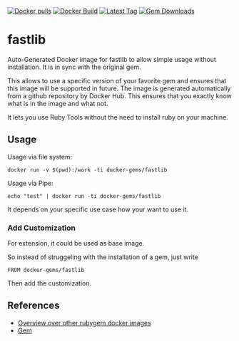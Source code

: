 [![Docker pulls](https://img.shields.io/docker/pulls/rubygem/fastlib.svg)](https://hub.docker.com/r/rubygem/fastlib/)
[![Docker Build](https://img.shields.io/docker/automated/rubygem/fastlib.svg)](https://hub.docker.com/r/rubygem/fastlib/)
[![Latest Tag](https://img.shields.io/github/tag/docker-rubygem/fastlib.svg)](https://hub.docker.com/r/rubygem/fastlib/)
[![Gem Downloads](https://img.shields.io/gem/dt/fastlib.svg)](https://rubygems.org/gems/fastlib/)
# fastlib

Auto-Generated Docker image for fastlib to allow simple usage without installation.
It is in sync with the original gem.

This allows to use a specific version of your favorite gem and ensures that this image will be supported in future.
The image is generated automatically from a github repository by Docker Hub.
This ensures that you exactly know what is in the image and what not.

It lets you use Ruby Tools without the need to install ruby on your machine.

## Usage

Usage via file system:

`docker run -v $(pwd):/work -ti docker-gems/fastlib`

Usage via Pipe:

`echo "test" | docker run -ti docker-gems/fastlib`

It depends on your specific use case how your want to use it.

### Add Customization

For extension, it could be used as base image.

So instead of struggeling with the installation of a gem, just write

`FROM docker-gems/fastlib`

Then add the customization.

## References

 - [Overview over other rubygem docker images](https://github.com/thinkbot/docker-rubygem)
 - [Gem](https://rubygems.org/gems/fastlib/)
